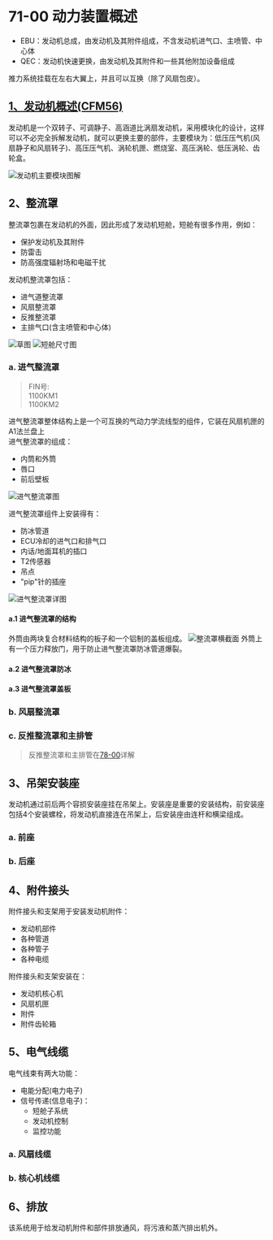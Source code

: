 # 71-00 动力装置概述

- EBU：发动机总成，由发动机及其附件组成，不含发动机进气口、主喷管、中心体
- QEC：发动机快速更换，由发动机及其附件和一些其他附加设备组成

推力系统挂载在左右大翼上，并且可以互换（除了风扇包皮）。

## [1、发动机概述(CFM56)](./72/)

发动机是一个双转子、可调静子、高涵道比涡扇发动机，采用模块化的设计，这样可以不必完全拆解发动机，就可以更换主要的部件，主要模块为：低压压气机(风扇静子和风扇转子)、高压压气机、涡轮机匣、燃烧室、高压涡轮、低压涡轮、齿轮盒。

![发动机主要模块图解](./72/img/MD.png)

## 2、整流罩

整流罩包裹在发动机的外面，因此形成了发动机短舱，短舱有很多作用，例如：

- 保护发动机及其附件
- 防雷击
- 防高强度辐射场和电磁干扰

发动机整流罩包括：

- 进气道整流罩
- 风扇整流罩
- 反推整流罩
- 主排气口(含主喷管和中心体)

![草图](./NC.png)
![短舱尺寸图](./NCD.png)

### a. 进气整流罩

> FIN号:  
> 1100KM1  
> 1100KM2

进气整流罩整体结构上是一个可互换的气动力学流线型的组件，它装在风扇机匣的A1法兰盘上  
进气整流罩的组成：

- 内筒和外筒
- 唇口
- 前后壁板

![进气整流罩图](./AIC.png)

进气整流罩组件上安装得有：

- 防冰管道
- ECU冷却的进气口和排气口
- 内话/地面耳机的插口
- T2传感器
- 吊点
- "pip"针的插座

![进气整流罩详图](./AICD.png)

#### a.1 进气整流罩的结构

外筒由两块复合材料结构的板子和一个铝制的盖板组成。
![整流罩横截面](./AICCS.png)
外筒上有一个压力释放门，用于防止进气整流罩防冰管道爆裂。

#### a.2 进气整流罩防冰

#### a.3 进气整流罩盖板

### b. 风扇整流罩

### c. 反推整流罩和主排管

> 反推整流罩和主排管在[78-00](./80/)详解

## 3、吊架安装座

发动机通过前后两个容损安装座挂在吊架上。安装座是重要的安装结构，前安装座包括4个安装螺栓，将发动机直接连在吊架上，后安装座由连杆和横梁组成。

### a. 前座

### b. 后座

## 4、附件接头

附件接头和支架用于安装发动机附件：

- 发动机部件
- 各种管道
- 各种管子
- 各种电缆

附件接头和支架安装在：

- 发动机核心机
- 风扇机匣
- 附件
- 附件齿轮箱

## 5、电气线缆

电气线束有两大功能：

- 电能分配(电力电子)
- 信号传递(信息电子)：
  - 短舱子系统
  - 发动机控制
  - 监控功能

### a. 风扇线缆

### b. 核心机线缆

## 6、排放

该系统用于给发动机附件和部件排放通风，将污液和蒸汽排出机外。
